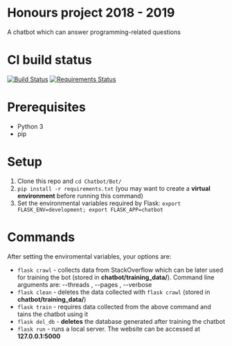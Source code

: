 # Honours project 2018 - 2019
A chatbot which can answer programming-related questions

# CI build status
[![Build Status](https://travis-ci.org/Ligh7bringer/Chatbot.svg?branch=master)](https://travis-ci.org/Ligh7bringer/Chatbot)
[![Requirements Status](https://requires.io/github/Ligh7bringer/Chatbot/requirements.svg?branch=master)](https://requires.io/github/Ligh7bringer/Chatbot/requirements/?branch=master)

# Prerequisites
* Python 3
* pip

# Setup
1. Clone this repo and `` cd Chatbot/Bot/ ``
2. ``pip install -r requirements.txt``
 (you may want to create a **virtual environment** before running this command)
3. Set the environmental variables required by Flask:
 `` export FLASK_ENV=development; export FLASK_APP=chatbot ``

# Commands
After setting the enviromental variables, your options are:
* `` flask crawl `` - collects data from StackOverflow which can be later used for training the bot (stored in **chatbot/training_data/**). Command line arguments are:
--threads <int>, --pages <int>, --verbose <bool> 
* `` flask clean `` - deletes the data collected with `` flask crawl `` (stored in **chatbot/training_data/**)
* `` flask train `` - requires data collected from the above command and tains the chatbot using it
* `` flask del_db `` - **deletes** the database generated after training the chatbot
* `` flask run `` - runs a local server. The website can be accessed at **127.0.0.1:5000**

